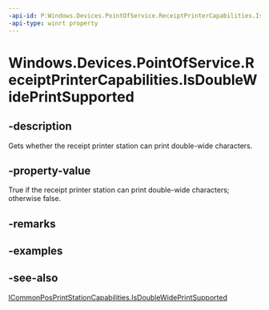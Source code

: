 ----api-id: P:Windows.Devices.PointOfService.ReceiptPrinterCapabilities.IsDoubleWidePrintSupported
-api-type: winrt property
---<!-- Property syntaxpublic bool IsDoubleWidePrintSupported { get; }--># Windows.Devices.PointOfService.ReceiptPrinterCapabilities.IsDoubleWidePrintSupported## -descriptionGets whether the receipt printer station can print double-wide characters.## -property-valueTrue if the receipt printer station can print double-wide characters; otherwise false.## -remarks## -examples## -see-also[ICommonPosPrintStationCapabilities.IsDoubleWidePrintSupported](icommonposprintstationcapabilities_isdoublewideprintsupported.md)